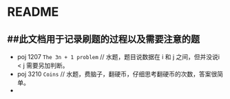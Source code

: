 ﻿# README
##此文档用于记录刷题的过程以及需要注意的题
---
- poj 1207  `The 3n + 1 problem`
  // 水题，题目说数据在 i 和 j 之间，但并没说i < j 需要另加判断。
- poj  3210  `Coins`
  // 水题，费脑子，翻硬币，仔细思考翻硬币的次数，答案很简单。
 - 

